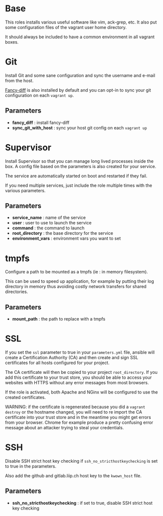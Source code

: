 # Base

This roles installs various useful software like vim, ack-grep, etc. It also put some
configuration files of the vagrant user home directory.

It should always be included to have a common environment in all vagrant boxes.

# Git

Install Git and some sane configuration and sync the username and e-mail from the host.

[Fancy-diff](https://github.com/so-fancy/diff-so-fancy) is also installed by default and
you can opt-in to sync your git configuration on each `vagrant up`.

## Parameters

* **fancy_diff** : install fancy-diff
* **sync_git_with_host** : sync your host git config on each `vagrant up`

# Supervisor

Install Supervisor so that you can manage long lived processes inside the box.
A config file based on the parameters is also created for your service.

The service are automatically started on boot and restarted if they fail.

If you need multiple services, just include the role multiple times with the various parameters.

## Parameters

* **service_name** : name of the service
* **user** : user to use to launch the service
* **command** : the command to launch
* **root_directory** : the base directory for the service
* **environment_vars** : environment vars you want to set

# tmpfs

Configure a path to be mounted as a tmpfs (ie : in memory filesystem).

This can be used to speed up application, for example by putting their log directory in memory
thus avoiding costly network transfers for shared directories.

## Parameters

* **mount_path** : the path to replace with a tmpfs

# SSL

If you set the `ssl` parameter to true in your `parameters.yml` file, ansible will create a
Certification Authority (CA) and then create and sign SSL certificates for all hosts configured
for your project.

The CA certificate will then be copied to your project `root_directory`. If you add this
certificate to your trust store, you should be able to access your websites with HTTPS without
any error messages from most browsers.

If the role is activated, both Apache and NGinx will be configured to use the created certificates.

WARNING: if the certificate is regenerated because you did a `vagrant destroy` or the hostname
changed, you will need to re import the CA certificate into your trust store and in the meantime you
might get errors from your browser. Chrome for example produce a pretty confusing error message about
an attacker trying to steal your credentials.

# SSH

Disable SSH strict host key checking if `ssh_no_stricthostkeychecking` is set to true in the parameters.

Also add the github and gitlab.liip.ch host key to the `kwown_host` file.

## Parameters

* **ssh_no_stricthostkeychecking** : if set to true, disable SSH strict host key checking
